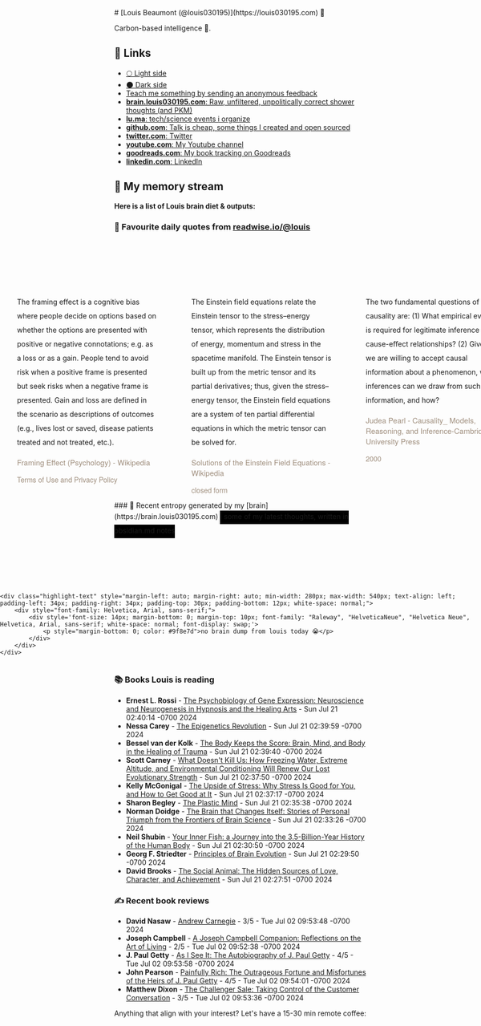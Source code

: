<link rel="shortcut icon" href="/favicon.ico">
# [Louis Beaumont (@louis030195)](https://louis030195.com) 🤔

Carbon-based intelligence 🐒. 

## 🔗 Links

- [🌕 Light side](https://louisbeaumont.me)
- [🌑 Dark side](https://louis030195.com)
- [Teach me something by sending an anonymous feedback](https://www.admonymous.co/louis030195)
- [**brain.louis030195.com**: Raw, unfiltered, unpolitically correct shower thoughts (and PKM)](https://brain.louis030195.com)
- [**lu.ma**: tech/science events i organize](https://lu.ma/u/louis030195/events?past=1)
- [**github.com**: Talk is cheap, some things I created and open sourced](https://github.com/louis030195)
- [**twitter.com**: Twitter](https://twitter.com/@louis030195)
- [**youtube.com**: My Youtube channel](https://www.youtube.com/channel/UCQyHp-A6Y4hwRt7qmi_TYOQ)
- [**goodreads.com**: My book tracking on Goodreads](https://www.goodreads.com/user/show/103091881-louis-beaumont)
- [**linkedin.com**: LinkedIn](https://www.linkedin.com/in/louis030195)

## 🌊 My memory stream

**Here is a list of Louis brain diet & outputs:**

### 👋 Favourite daily quotes from [readwise.io/@louis](https://readwise.io/@louis)
<div class="some-highlights" style="display: flex;
  margin-left: -50vw;
  left: 50%;
  overflow-x: scroll;
  width: 100vw;
  position: relative; margin-top: 6rem;">
<div class="highlight-text" style="margin-left: auto; margin-right: auto; min-width: 280px; max-width: 540px; text-align: left; padding-left: 34px; padding-right: 34px; padding-top: 30px; padding-bottom: 12px; white-space: normal;">
<span style="background-color: transparent; line-height: 2; padding-bottom: 7px; padding-top: 3px; font-size: 14px; white-space: normal;">
          The framing effect is a cognitive bias where people decide on options based on whether the options are presented with positive or negative connotations; e.g. as a loss or as a gain. People tend to avoid risk when a positive frame is presented but seek risks when a negative frame is presented. Gain and loss are defined in the scenario as descriptions of outcomes (e.g., lives lost or saved, disease patients treated and not treated, etc.).
        </span>
<div style="font-family: Helvetica, Arial, sans-serif;">
<div style='font-size: 14px; margin-bottom: 0; margin-top: 10px; font-family: "Raleway", "HelveticaNeue", "Helvetica Neue", Helvetica, Arial, sans-serif; white-space: normal; font-display: swap;'>
<p style="margin-bottom: 0; font-size: 15px; margin-bottom: 2px; color: #9f8e7d">Framing Effect (Psychology) - Wikipedia</p>
<p style="margin-bottom: 0; color: #9f8e7d">Terms of Use and Privacy Policy</p>
</div>
</div>
</div>
<div class="highlight-text" style="margin-left: auto; margin-right: auto; min-width: 280px; max-width: 540px; text-align: left; padding-left: 34px; padding-right: 34px; padding-top: 30px; padding-bottom: 12px; white-space: normal;">
<span style="background-color: transparent; line-height: 2; padding-bottom: 7px; padding-top: 3px; font-size: 14px; white-space: normal;">
          The Einstein field equations relate the Einstein tensor to the stress–energy tensor, which represents the distribution of energy, momentum and stress in the spacetime manifold. The Einstein tensor is built up from the metric tensor and its partial derivatives; thus, given the stress–energy tensor, the Einstein field equations are a system of ten partial differential equations in which the metric tensor can be solved for.
        </span>
<div style="font-family: Helvetica, Arial, sans-serif;">
<div style='font-size: 14px; margin-bottom: 0; margin-top: 10px; font-family: "Raleway", "HelveticaNeue", "Helvetica Neue", Helvetica, Arial, sans-serif; white-space: normal; font-display: swap;'>
<p style="margin-bottom: 0; font-size: 15px; margin-bottom: 2px; color: #9f8e7d">Solutions of the Einstein Field Equations - Wikipedia</p>
<p style="margin-bottom: 0; color: #9f8e7d">closed form</p>
</div>
</div>
</div>
<div class="highlight-text" style="margin-left: auto; margin-right: auto; min-width: 280px; max-width: 540px; text-align: left; padding-left: 34px; padding-right: 34px; padding-top: 30px; padding-bottom: 12px; white-space: normal;">
<span style="background-color: transparent; line-height: 2; padding-bottom: 7px; padding-top: 3px; font-size: 14px; white-space: normal;">
          The two fundamental questions of causality are: (1) What empirical evidence is required for legitimate inference of cause-eﬀect relationships? (2) Given that we are willing to accept causal information about a phenomenon, what inferences can we draw from such information, and how?
        </span>
<div style="font-family: Helvetica, Arial, sans-serif;">
<div style='font-size: 14px; margin-bottom: 0; margin-top: 10px; font-family: "Raleway", "HelveticaNeue", "Helvetica Neue", Helvetica, Arial, sans-serif; white-space: normal; font-display: swap;'>
<p style="margin-bottom: 0; font-size: 15px; margin-bottom: 2px; color: #9f8e7d">Judea Pearl - Causality_ Models, Reasoning, and Inference-Cambridge University Press</p>
<p style="margin-bottom: 0; color: #9f8e7d">2000</p>
</div>
</div>
</div>
</div>
### 🧠 Recent entropy generated by my [brain](https://brain.louis030195.com)
<span style="background-color: #000000; line-height: 2; padding-bottom: 7px; padding-top: 3px; font-size: 14px; white-space: normal;">
    ℹ️ some of my latest thoughts, written in obsidian.md notes
</span>
<div class="some-highlights" style="display: flex;
    margin-left: -50vw;
    left: 50%;
    overflow-x: scroll;
    width: 100vw;
    position: relative; margin-top: 6rem;">
    
    <div class="highlight-text" style="margin-left: auto; margin-right: auto; min-width: 280px; max-width: 540px; text-align: left; padding-left: 34px; padding-right: 34px; padding-top: 30px; padding-bottom: 12px; white-space: normal;">
        <div style="font-family: Helvetica, Arial, sans-serif;">
            <div style='font-size: 14px; margin-bottom: 0; margin-top: 10px; font-family: "Raleway", "HelveticaNeue", "Helvetica Neue", Helvetica, Arial, sans-serif; white-space: normal; font-display: swap;'>
                <p style="margin-bottom: 0; color: #9f8e7d">no brain dump from louis today 😭</p>
            </div>
        </div>
    </div>
    
</div>


### 📚 Books Louis is reading

-   **Ernest L. Rossi**  - [The Psychobiology of Gene Expression: Neuroscience and Neurogenesis in Hypnosis and the Healing Arts](https://www.goodreads.com/book/show/533780.The_Psychobiology_of_Gene_Expression) - Sun Jul 21 02:40:14 -0700 2024
-   **Nessa Carey**  - [The Epigenetics Revolution](https://www.goodreads.com/book/show/12414734-the-epigenetics-revolution) - Sun Jul 21 02:39:59 -0700 2024
-   **Bessel van der Kolk**  - [The Body Keeps the Score: Brain, Mind, and Body in the Healing of Trauma](https://www.goodreads.com/book/show/18693771-the-body-keeps-the-score) - Sun Jul 21 02:39:40 -0700 2024
-   **Scott Carney**  - [What Doesn&#39;t Kill Us: How Freezing Water, Extreme Altitude, and Environmental Conditioning Will Renew Our Lost Evolutionary Strength](https://www.goodreads.com/book/show/30039048-what-doesn-t-kill-us) - Sun Jul 21 02:37:50 -0700 2024
-   **Kelly McGonigal**  - [The Upside of Stress: Why Stress Is Good for You, and How to Get Good at It](https://www.goodreads.com/book/show/23281639-the-upside-of-stress) - Sun Jul 21 02:37:17 -0700 2024
-   **Sharon Begley**  - [The Plastic Mind](https://www.goodreads.com/book/show/12710665-the-plastic-mind) - Sun Jul 21 02:35:38 -0700 2024
-   **Norman Doidge**  - [The Brain that Changes Itself: Stories of Personal Triumph from the Frontiers of Brain Science](https://www.goodreads.com/book/show/570172.The_Brain_that_Changes_Itself) - Sun Jul 21 02:33:26 -0700 2024
-   **Neil Shubin**  - [Your Inner Fish: a Journey into the 3.5-Billion-Year History of the Human Body](https://www.goodreads.com/book/show/1662160.Your_Inner_Fish) - Sun Jul 21 02:30:50 -0700 2024
-   **Georg F. Striedter**  - [Principles of Brain Evolution](https://www.goodreads.com/book/show/783742.Principles_of_Brain_Evolution) - Sun Jul 21 02:29:50 -0700 2024
-   **David  Brooks**  - [The Social Animal: The Hidden Sources of Love, Character, and Achievement](https://www.goodreads.com/book/show/9628743-the-social-animal) - Sun Jul 21 02:27:51 -0700 2024

### ✍ Recent book reviews

-   **David Nasaw**  - [Andrew Carnegie](https://www.goodreads.com/book/show/5486.Andrew_Carnegie) - 3/5 - Tue Jul 02 09:53:48 -0700 2024
-   **Joseph Campbell**  - [A Joseph Campbell Companion: Reflections on the Art of Living](https://www.goodreads.com/book/show/35513.A_Joseph_Campbell_Companion) - 2/5 - Tue Jul 02 09:52:38 -0700 2024
-   **J. Paul Getty**  - [As I See It: The Autobiography of J. Paul Getty](https://www.goodreads.com/book/show/878442.As_I_See_It) - 4/5 - Tue Jul 02 09:53:58 -0700 2024
-   **John Pearson**  - [Painfully Rich: The Outrageous Fortune and Misfortunes of the Heirs of J. Paul Getty](https://www.goodreads.com/book/show/878443.Painfully_Rich) - 4/5 - Tue Jul 02 09:54:01 -0700 2024
-   **Matthew Dixon**  - [The Challenger Sale: Taking Control of the Customer Conversation](https://www.goodreads.com/book/show/11910902-the-challenger-sale) - 3/5 - Tue Jul 02 09:53:36 -0700 2024

Anything that align with your interest? Let's have a 15-30 min remote coffee:


<div style="width:100%;height:100%;overflow:scroll" id="my-cal-inline"></div>
<script type="text/javascript">
  (function (C, A, L) { let p = function (a, ar) { a.q.push(ar); }; let d = C.document; C.Cal = C.Cal || function () { let cal = C.Cal; let ar = arguments; if (!cal.loaded) { cal.ns = {}; cal.q = cal.q || []; d.head.appendChild(d.createElement("script")).src = A; cal.loaded = true; } if (ar[0] === L) { const api = function () { p(api, arguments); }; const namespace = ar[1]; api.q = api.q || []; typeof namespace === "string" ? (cal.ns[namespace] = api) && p(api, ar) : p(cal, ar); return; } p(cal, ar); }; })(window, "https://app.cal.com/embed/embed.js", "init");
Cal("init", "cof", {origin:"https://cal.com"});

  Cal.ns.cof("inline", {
	elementOrSelector:"#my-cal-inline",
	calLink: "louis030195/cof",
	layout: "month_view"
  });
  
  Cal.ns.cof("ui", {"styles":{"branding":{"brandColor":"#000000"}},"hideEventTypeDetails":false,"layout":"month_view"});
  </script>
  
